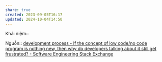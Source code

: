 ```yaml
---
share: true
created: 2023-09-05T16:17
updated: 2024-10-04T14:50
---
```

Khái niệm:: 

Nguồn:: [development process - If the concept of low code/no code program is nothing new, then why do developers talking about it still get frustrated? - Software Engineering Stack Exchange](https://softwareengineering.stackexchange.com/q/447976/192731)
